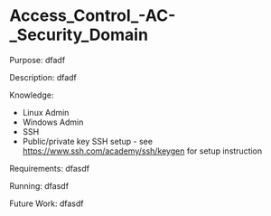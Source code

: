# Access_Control_-AC-_Security_Domain

Purpose:
dfadf

Description:
dfadf

Knowledge:
- Linux Admin
- Windows Admin
- SSH 
- Public/private key SSH setup - see https://www.ssh.com/academy/ssh/keygen for setup instruction

Requirements:
dfasdf

Running:
dfasdf

Future Work:
dfasdf

